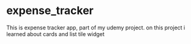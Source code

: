 # expense_tracker

This is expense tracker app, part of my udemy project. on this project i learned about cards and list tile widget 
